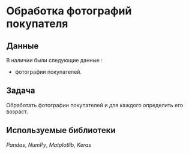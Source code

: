 # Обработка фотографий покупателя


## Данные

В наличии были следующие данные :
- фотографии покупателей.

## Задача
  
Обработать фотографии покупателей и для каждого определить его возраст.


## Используемые библиотеки
*Pandas*, *NumPy*, *Matplotlib*, *Keras*
